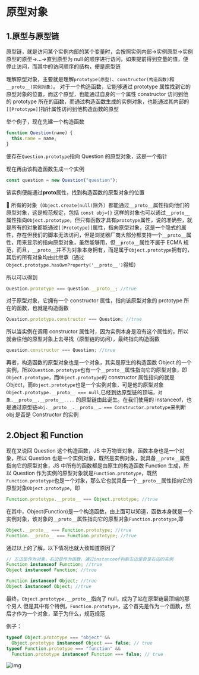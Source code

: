 # 原型对象

## 1.原型与原型链

原型链，就是访问某个实例内部的某个变量时，会按照实例内部->实例原型->实例原型的原型->…->直到原型为 null 的顺序进行访问，如果提前得到变量的值，便停止访问，而其中的访问顺序的结构，便是原型链

理解原型对象，主要就是理解`prototype(原型)`、`constructor(构造函数)`和`__proto__(实例对象)`。
对于一个构造函数，它能够通过 prototype 属性找到它的原型对象的位置，而这个原型，也能通过自身的一个属性 constructor 访问到他的 prototype 所在的函数，而通过构造函数生成的实例对象，也能通过其内部的`[[Prototype]]`指针属性访问到他构造函数的原型

举个例子，现在先建一个构造函数

```js
function Question(name) {
  this.name = name;
}
```

便存在`Question.prototype`指向 Question 的原型对象，这是一个指针

现在再由该构造函数生成一个实例

```js
const question = new Question("question");
```

该实例便能通过**proto**属性，找到构造函数的原型对象的位置

🔖 所有的对象（`Object.create(null)`除外）都能通过`__proto__`属性指向他们的原型对象，这是规范规定，包括 `const obj={}` 这样的对象也可以通过`__proto__`属性指向`Object.prototype`，但只有函数才具有`prototype`属性，说的准确些，就是所有的对象都能通过`[[Prototype]]`属性，指向原型对象，这是一个隐式的属性，存在但我们的脚本无法访问，但是浏览器厂商大部分都支持一个`__proto__`属性，用来显示的指向原型对象，虽然能够用，但`__proto__`属性不属于 ECMA 规范，而且，`__proto__`并不为对象本身拥有，而是属于`Object.prototype`拥有的，其后的所有对象均由此继承（通过`Object.prototype.hasOwnProperty('__proto__')`得知）

所以可以得到

```js
Question.prototype === question.__proto__; //true
```

对于原型对象，它拥有一个 constructor 属性，指向该原型对象的 prototype 所在的函数，也就是构造函数

```js
Question.prototype.constructor === Question; //true
```

所以当实例在调用 constructor 属性时，因为实例本身是没有这个属性的，所以就会往他的原型对象上去寻找（原型链的访问），最终指向构造函数

```js
question.constructor === Question; //true
```

再者，构造函数的原型对象也是一个对象，其实是原生的构造函数 Object 的一个实例，所以`Question.prototype`也有一个`__proto__`属性指向它的原型对象，即`Object.prototype`，而`Object.prototype`的 constructor 属性指向的就是 Object，而`Object.prototype`也是一个实例对象，可是他的原型对象`Object.prototype.__proto__ === null`,已经到达原型链的顶端，`对象.__proto__.__proto__....` 的原型链由此诞生。在我们使用的 instanceof，也是通过原型链`obj.__proto__.__proto__… === Constructor.prototype`来判断 obj 是否是 Constructor 的实例

## 2.Object 和 Function

现在又说回 Question 这个构造函数，JS 中万物皆对象，函数本身也是一个对象，所以 Question 也是一个实例对象，既然是实例对象，就具备`__proto__`属性指向它的原型对象，JS 中所有的函数都是由原生的构造函数 Function 生成，所以 Question 作为实例的原型对象就是`Function.prototype`，既然`Function.prototype`也是一个对象，那么它也就具备一个`__proto__`属性指向它的原型对象`Object.prototype`，即

```js
Function.prototype.__proto__ === Object.prototype; //true
```

在其中，Object(Function)是一个构造函数，由上面可以知道，函数本身就是一个实例对象，该对象的`__proto__`属性指向它的原型对象`Function.prototype`,即

```js
Object.__proto__ === Function.prototype; //true
Function.__proto__ === Function.prototype; //true
```

通过以上的了解，以下情况也就大致知道原因了

```js
// 左边是作为对象，右边是作为函数，通过instanceof判断左边是否是右边的实例
Function instanceof Function; //true
Object instanceof Function; //true

Function instanceof Object; //true
Object instanceof Object; //true
```

最终，`Object.prototype.__proto__`指向了 null，成为了站在原型链最顶端的那个男人
但是其中有个特例，`Function.prototype`，这个首先是作为一个函数，然后才作为一个对象，至于为什么，规范规范

例子：

```js
typeof Object.prototype === "object" &&
  Object.prototype instanceof Object === false; // true
typeof Function.prototype === "function" &&
  Function.prototype instanceof Function === false; // true
```

![img](http://singz72.com/images/blog/prototype.jpg "原型链图")
